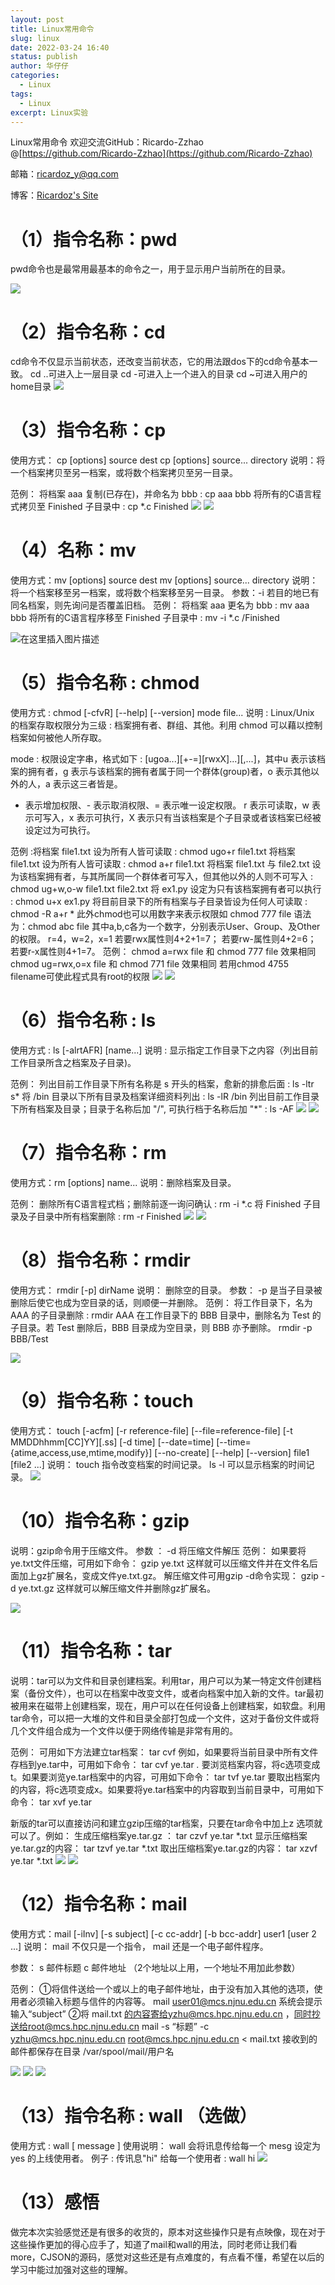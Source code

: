```yaml
---
layout: post
title: Linux常用命令
slug: linux
date: 2022-03-24 16:40
status: publish
author: 华仔仔
categories: 
  - Linux
tags: 
  - Linux
excerpt: Linux实验
---
```


Linux常用命令
欢迎交流GitHub：Ricardo-Zzhao @[https://github.com/Ricardo-Zzhao](https://github.com/Ricardo-Zzhao)

邮箱：ricardoz_y@qq.com

博客：[Ricardoz's Site](https://mblog.ricardoz.site)

# （1）指令名称：pwd

pwd命令也是最常用最基本的命令之一，用于显示用户当前所在的目录。


![](https://img-blog.csdnimg.cn/9d99f7e0ba154ae3959b49270b25f2c5.png#pic_center)

# （2）指令名称：cd 

cd命令不仅显示当前状态，还改变当前状态，它的用法跟dos下的cd命令基本一致。 
cd ..可进入上一层目录 
cd -可进入上一个进入的目录 
cd ~可进入用户的home目录
![](https://img-blog.csdnimg.cn/f2e51629b7104d0bb4d6a0cccab0e1d3.png#pic_center)

# （3）指令名称：cp  

 使用方式： 
cp [options] source dest 
cp [options] source... directory 
说明：将一个档案拷贝至另一档案，或将数个档案拷贝至另一目录。 

范例： 
将档案 aaa 复制(已存在)，并命名为 bbb : 
cp aaa bbb 
将所有的C语言程式拷贝至 Finished 子目录中 : 
cp *.c Finished
![](https://img-blog.csdnimg.cn/d1aa4842d7c14bce9a82af050c2ccac3.png#pic_center)
![](https://img-blog.csdnimg.cn/0984f607d2c7473394d8300d681cb2ad.png#pic_center)

# （4）名称：mv 

使用方式：mv [options] source dest 
mv [options] source... directory 
说明：将一个档案移至另一档案，或将数个档案移至另一目录。 
参数：-i 若目的地已有同名档案，则先询问是否覆盖旧档。 
范例： 
将档案 aaa 更名为 bbb : 
mv aaa bbb 
将所有的C语言程序移至 Finished 子目录中 : 
mv -i *.c /Finished

 ![在这里插入图片描述](https://img-blog.csdnimg.cn/bbe43586652c438d971cc4571b6d78c7.png#pic_center)

# （5）指令名称 : chmod 

使用方式 : chmod [-cfvR] [--help] [--version] mode file... 
说明 : Linux/Unix 的档案存取权限分为三级 : 档案拥有者、群组、其他。利用 chmod 可以藉以控制档案如何被他人所存取。 

mode : 权限设定字串，格式如下 : [ugoa...][+-=][rwxX]...][,...]，其中u 表示该档案的拥有者，g 表示与该档案的拥有者属于同一个群体(group)者，o 表示其他以外的人，a 表示这三者皆是。 

+ 表示增加权限、- 表示取消权限、= 表示唯一设定权限。
  r 表示可读取，w 表示可写入，x 表示可执行，X 表示只有当该档案是个子目录或者该档案已经被设定过为可执行。

范例 :将档案 file1.txt 设为所有人皆可读取 : 
chmod ugo+r file1.txt 
将档案 file1.txt 设为所有人皆可读取 : 
chmod a+r file1.txt 
将档案 file1.txt 与 file2.txt 设为该档案拥有者，与其所属同一个群体者可写入，但其他以外的人则不可写入 : 
chmod ug+w,o-w file1.txt file2.txt 
将 ex1.py 设定为只有该档案拥有者可以执行 : 
chmod u+x ex1.py 
将目前目录下的所有档案与子目录皆设为任何人可读取 : 
chmod -R a+r * 
此外chmod也可以用数字来表示权限如 chmod 777 file 
语法为：chmod abc file 
其中a,b,c各为一个数字，分别表示User、Group、及Other的权限。
r=4，w=2，x=1 
若要rwx属性则4+2+1=7； 
若要rw-属性则4+2=6；
若要r-x属性则4+1=7。
范例： 
chmod a=rwx file        和    chmod 777 file    效果相同 
chmod ug=rwx,o=x file   和    chmod 771 file    效果相同 
若用chmod 4755 filename可使此程式具有root的权限
![](https://img-blog.csdnimg.cn/69feb178745844c994d52abed69fb58b.png#pic_center)
![](https://img-blog.csdnimg.cn/4825ca2fa75f403db774c1d47a97484e.png#pic_center)

 # （6）指令名称 : ls 

使用方式 : ls [-alrtAFR] [name...] 
说明 : 显示指定工作目录下之内容（列出目前工作目录所含之档案及子目录)。 

范例： 
列出目前工作目录下所有名称是 s 开头的档案，愈新的排愈后面 : 
ls -ltr s* 
将 /bin 目录以下所有目录及档案详细资料列出 : 
ls -lR /bin 
列出目前工作目录下所有档案及目录；目录于名称后加 "/", 可执行档于名称后加 "*" : 
ls -AF 
![](https://img-blog.csdnimg.cn/5a77d2e6dc28484b8b11ba486a732814.png#pic_center)
![](https://img-blog.csdnimg.cn/d86fe5ce452a4dc4b4a21bc273027457.png#pic_center)

 # （7）指令名称：rm 

  使用方式：rm [options] name... 
说明：删除档案及目录。 


范例：
删除所有C语言程式档；删除前逐一询问确认 : 
rm -i *.c 
将 Finished 子目录及子目录中所有档案删除 : 
rm -r Finished 
![](https://img-blog.csdnimg.cn/0bdaaaf06ef241d29d9d60d8274c14c0.png#pic_center)
![](https://img-blog.csdnimg.cn/03a5ff4b319b45db9c5e6d23b5f309ac.png#pic_center)

 # （8）指令名称：rmdir 

使用方式： rmdir [-p] dirName 
说明： 删除空的目录。 
参数： -p 是当子目录被删除后使它也成为空目录的话，则顺便一并删除。 
范例： 
将工作目录下，名为 AAA 的子目录删除 : 
rmdir AAA 
在工作目录下的 BBB 目录中，删除名为 Test 的子目录。若 Test 删除后，BBB 目录成为空目录，则 BBB 亦予删除。 
rmdir -p BBB/Test 

![](https://img-blog.csdnimg.cn/703e692640694e6892618c45923bdb68.png#pic_center)

 # （9）指令名称：touch 

  使用方式： 
touch [-acfm] 
[-r reference-file] [--file=reference-file] 
[-t MMDDhhmm[CC]YY][.ss] 
[-d time] [--date=time] [--time={atime,access,use,mtime,modify}]
[--no-create] [--help] [--version] 
file1 [file2 ...] 
说明：
touch 指令改变档案的时间记录。 ls -l 可以显示档案的时间记录。
![](https://img-blog.csdnimg.cn/ea8a4a8a30cc4ca692887eca1cdf9824.png?x-oss-process=image/watermark,type_d3F5LXplbmhlaQ,shadow_50,text_Q1NETiBAUmljYXJkb1p6eno=,size_16,color_FFFFFF,t_70,g_se,x_16#pic_center)

 # （10）指令名称：gzip 

说明：gzip命令用于压缩文件。 
参数 ： -d 将压缩文件解压
范例：
如果要将ye.txt文件压缩，可用如下命令： 
gzip ye.txt 
这样就可以压缩文件并在文件名后面加上gz扩展名，变成文件ye.txt.gz。 
解压缩文件可用gzip -d命令实现： 
gzip -d ye.txt.gz 
这样就可以解压缩文件并删除gz扩展名。


![](https://img-blog.csdnimg.cn/248a7cdddbad4bba8aff7d8d1e26a2aa.png#pic_center)

# （11）指令名称：tar

说明：tar可以为文件和目录创建档案。利用tar，用户可以为某一特定文件创建档案（备份文件），也可以在档案中改变文件，或者向档案中加入新的文件。tar最初被用来在磁带上创建档案，现在，用户可以在任何设备上创建档案，如软盘。利用tar命令，可以把一大堆的文件和目录全部打包成一个文件，这对于备份文件或将几个文件组合成为一个文件以便于网络传输是非常有用的。

范例：
可用如下方法建立tar档案： 
tar cvf 
例如，如果要将当前目录中所有文件存档到ye.tar中，可用如下命令： 
tar cvf ye.tar *.* 
要浏览档案内容，将c选项变成t。如果要浏览ye.tar档案中的内容，可用如下命令： 
tar tvf ye.tar 
要取出档案内的内容，将c选项变成x。如果要将ye.tar档案中的内容取到当前目录中，可用如下命令： 
tar xvf ye.tar

新版的tar可以直接访问和建立gzip压缩的tar档案，只要在tar命令中加上z 选项就可以了。例如： 
生成压缩档案ye.tar.gz ：
tar czvf ye.tar *.txt 
显示压缩档案ye.tar.gz的内容：
tar tzvf ye.tar *.txt 
取出压缩档案ye.tar.gz的内容：
tar xzvf ye.tar *.txt 
![](https://img-blog.csdnimg.cn/d6ce5175e26a463a8d6d27344180b1dd.png?x-oss-process=image/watermark,type_d3F5LXplbmhlaQ,shadow_50,text_Q1NETiBAUmljYXJkb1p6eno=,size_16,color_FFFFFF,t_70,g_se,x_16#pic_center)
![](https://img-blog.csdnimg.cn/38d58471b7ba4614bf12125c96bf5639.png?x-oss-process=image/watermark,type_d3F5LXplbmhlaQ,shadow_50,text_Q1NETiBAUmljYXJkb1p6eno=,size_17,color_FFFFFF,t_70,g_se,x_16#pic_center)

# （12）指令名称：mail 

  使用方式：mail [-iInv] [-s subject] [-c cc-addr] [-b bcc-addr] user1 [user 2 ...] 
说明： 
mail 不仅只是一个指令， mail 还是一个电子邮件程序。

参数：
s 邮件标题 
c 邮件地址 （2个地址以上用，一个地址不用加此参数）

范例： 
①将信件送给一个或以上的电子邮件地址，由于没有加入其他的选项，使用者必须输入标题与信件的内容等。
mail user01@mcs.njnu.edu.cn
系统会提示输入“subject”
②将 mail.txt 的内容寄给yzhu@mcs.hpc.njnu.edu.cn ，同时抄送给root@mcs.hpc.njnu.edu.cn
mail -s “标题” -c yzhu@mcs.hpc.njnu.edu.cn  root@mcs.hpc.njnu.edu.cn <  mail.txt 
接收到的邮件都保存在目录 /var/spool/mail/用户名

![](https://img-blog.csdnimg.cn/4587efbbb7e74d0ba2e80bf51d7582f9.png#pic_center)
![](https://img-blog.csdnimg.cn/3185aea2a4ed4a7097113a5528dac893.png?x-oss-process=image/watermark,type_d3F5LXplbmhlaQ,shadow_50,text_Q1NETiBAUmljYXJkb1p6eno=,size_20,color_FFFFFF,t_70,g_se,x_16#pic_center)
![](https://img-blog.csdnimg.cn/cf4de1453333475bba8315cf53e5abcc.png?x-oss-process=image/watermark,type_d3F5LXplbmhlaQ,shadow_50,text_Q1NETiBAUmljYXJkb1p6eno=,size_20,color_FFFFFF,t_70,g_se,x_16#pic_center)

# （13）指令名称 : wall （选做）

使用方式 :
wall [ message ] 
使用说明： 
wall 会将讯息传给每一个 mesg 设定为 yes 的上线使用者。
例子 :
传讯息"hi" 给每一个使用者 : 
wall hi
![](https://img-blog.csdnimg.cn/2733f03cd0554a308b87e8abd2ec72e5.png?x-oss-process=image/watermark,type_d3F5LXplbmhlaQ,shadow_50,text_Q1NETiBAUmljYXJkb1p6eno=,size_20,color_FFFFFF,t_70,g_se,x_16#pic_center)

# （13）感悟

做完本次实验感觉还是有很多的收货的，原本对这些操作只是有点映像，现在对于这些操作更加的得心应手了，知道了mail和wall的用法，同时老师让我们看more，CJSON的源码，感觉对这些还是有点难度的，有点看不懂，希望在以后的学习中能过加强对这些的理解。
